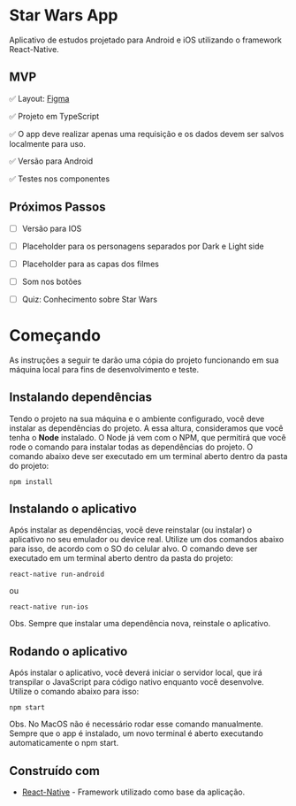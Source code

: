 # Star Wars App

Aplicativo de estudos projetado para Android e iOS utilizando o framework React-Native.

## MVP

✅ Layout: [Figma](https://www.figma.com/file/XLXG72uqtOftjT9T2kl6HVUi/Star-Wars-Challenge?node-id=0%3A1)

✅ Projeto em TypeScript

✅ O app deve realizar apenas uma requisição e os dados devem ser salvos localmente para uso.

✅ Versão para Android

✅ Testes nos componentes

## Próximos Passos

- [ ] Versão para IOS

- [ ] Placeholder para os personagens separados por Dark e Light side

- [ ] Placeholder para as capas dos filmes

- [ ] Som nos botões

- [ ] Quiz: Conhecimento sobre Star Wars

# Começando

As instruções a seguir te darão uma cópia do projeto funcionando em sua máquina local para fins de
desenvolvimento e teste.

## Instalando dependências

Tendo o projeto na sua máquina e o ambiente configurado, você deve instalar as dependências do projeto.
A essa altura, consideramos que você tenha o **Node** instalado. O Node já vem com o NPM, que permitirá
que você rode o comando para instalar todas as dependências do projeto. O comando abaixo deve ser executado
em um terminal aberto dentro da pasta do projeto:

```
npm install
```

## Instalando o aplicativo

Após instalar as dependências, você deve reinstalar (ou instalar) o aplicativo no seu emulador ou device
real. Utilize um dos comandos abaixo para isso, de acordo com o SO do celular alvo. O comando deve ser
executado em um terminal aberto dentro da pasta do projeto:

```
react-native run-android
```

ou

```
react-native run-ios
```

Obs. Sempre que instalar uma dependência nova, reinstale o aplicativo.

## Rodando o aplicativo

Após instalar o aplicativo, você deverá iniciar o servidor local, que irá transpilar o JavaScript para
código nativo enquanto você desenvolve. Utilize o comando abaixo para isso:

```
npm start
```

Obs. No MacOS não é necessário rodar esse comando manualmente. Sempre que o app é instalado, um novo
terminal é aberto executando automaticamente o npm start.

## Construído com

- [React-Native](http://facebook.github.io/react-native/) - Framework utilizado como base da aplicação.
